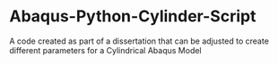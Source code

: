 # Abaqus-Python-Cylinder-Script
A code created as part of a dissertation that can be adjusted to create different parameters for a Cylindrical Abaqus Model
